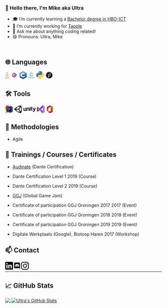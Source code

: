 ### 👋 Hello there, I'm Mike aka Ultra

- 🎓 I’m currently learning a [Bachelor degree in HBO-ICT][education]
- 🔭 I’m currently working for [Tapple][tapple]
- 💬 Ask me about anything coding related!
- 😄 Pronouns: Ultra, Mike

<br/>

## 🌐 Languages

<p>
  <code><img height="25" src="./resources/svg/program_languages/java.svg" alt="Java" ></code>
  <code><img height="25" src="./resources/png/program_languages/csharp.png" alt="CSharp" ></code>
  <code><img height="25" src="./resources/svg/program_languages/cplusplus.svg" alt="C++" ></code>
  <code><img height="25" src="./resources/svg/program_languages/c.svg" alt="C" ></code>
  <code><img height="25" src="./resources/svg/program_languages/python.svg" alt="Python" ></code>
  <code><img height="25" src="./resources/png/program_languages/processing3.png" alt="Processing 3" ></code>
</p>

## 🛠️ Tools

<p>
  <code><img height="25" src="./resources/svg/program_enviroments/intellij_idea.svg" alt="InteliJ IDEA" ></code>
  <code><img height="25" src="./resources/svg/program_enviroments/unity.svg" alt="Unity Technologies" ></code>
  <code><img height="25" src="./resources/svg/program_enviroments/vs2019.svg" alt="Visual Studio 2019" ></code>
  <code><img height="25" src="./resources/svg/document_enviroments/msoffice365_2019.svg" alt="Microsoft Office 365" ></code>
</p>

## 📝 Methodologies

- Agile

## 📑 Trainings / Courses / Certificates 

- [Audinate](https://www.audinate.com/) (Dante Certification)
 - Dante Certification Level 1 2019 (Course)
 - Dante Certification Level 2 2019 (Course)

- [GGJ](https://globalgamejam.org/) (Global Game Jam)
 - Certificate of participation GGJ Groningen 2017 2017 (Event)
 - Certificate of participation GGJ Groningen 2018 2018 (Event)
 - Certificate of participation GGJ Groningen 2019 2019 (Event)

- Digitale Werkplaats (Google), Biotoop Haren 2017 (Workshop) 

## 📫 Contact
[<img align="left" height="25" src="./resources/svg/socials/linkedin.svg" alt="LinkedIn" />][linkedin]
[<img align="left" height="25" src="./resources/svg/socials/discord.svg" alt="Discord" />][discord]
[<img align="left" height="25" src="./resources/svg/socials/instagram.svg" alt="Instagram" />][instagram]

<br/>

---

## 📈 GitHub Stats

<a href="https://github.com/UltraGameCoder/UltraGameCoder">
  <img align="center" src="https://github-readme-stats.vercel.app/api/top-langs/?username=UltraGameCoder&hide=html,objective-c,c&count_private=true&title_color=ffffff&text_color=c9cacc&icon_color=2bbc8a&bg_color=1d1f21" />
</a>
<a href="https://github.com/UltraGameCoder/UltraGameCoder">
  <img align="center" src="https://github-readme-stats.vercel.app/api?username=UltraGameCoder&show_icons=true&line_height=27&count_private=true&title_color=ffffff&text_color=c9cacc&icon_color=2bbc8a&bg_color=1d1f21" alt="Ultra's GitHub Stats" />
</a>

<!-- links to social media profiles -->

[education]: https://www.hanze.nl/nld/onderwijs/techniek/instituut-voor-communicatie-media--it/opleidingen/bachelor/hbo-ict
[tapple]: https://tapple.world/
[linkedin]: https://www.linkedin.com/in/mike-de-groot-2b55381a3/
[discord]: https://discord.com/users/207829102881669120
[instagram]: https://www.instagram.com/mikedegroot793/